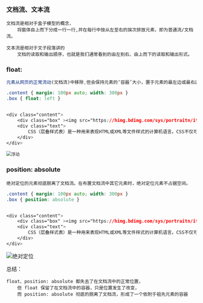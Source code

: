 ### 文档流、文本流

```
文档流是相对于盒子模型的概念，
	将窗体自上而下分成一行一行,并在每行中按从左至右的挨次排放元素，即为普通流/文档流。

文本流是相对于文子段落讲的
	文档的读取和输出顺序，也就是我们通常看到的由左到右、由上而下的读取和输出形式。
```

### float:

```js
元素从网页的正常流动(文档流)中移除,但会保持元素的‘容器’大小，置于元素的最左边或最右边（即保留部分的流动性，未完全脱离文档流）
```

```css
.content { margin: 100px auto; width: 300px }
.box { float: left }


<div class="content">
    <div class="box" ><img src="https://himg.bdimg.com/sys/portraitn/item/72b9e5bf83e6b685312c7f" alt=""></div>
    <div class="text">
    	CSS（层叠样式表）是一种用来表现HTML或XML等文件样式的计算机语言。CSS不仅可以静态地修饰网页，还可以配合各种脚本语言动态地对网页各元素进行格式化。有三种方法可以在站点网页上使用样式表：外部样式表、内部样式表和内联样式。
    </div>
</div>
```

<img src="C:\Users\Admin\Desktop\float.png" alt="浮动" style="zoom:80%;" />



### position: absolute

```
绝对定位的元素彻底脱离了文档流。在布置文档流中其它元素时，绝对定位元素不占据空间。
```

```css
.content { margin: 100px auto; width: 300px }
.box { position: absolute }


<div class="content">
    <div class="box" ><img src="https://himg.bdimg.com/sys/portraitn/item/72b9e5bf83e6b685312c7f" alt=""></div>
    <div class="text">
    	CSS（层叠样式表）是一种用来表现HTML或XML等文件样式的计算机语言。CSS不仅可以静态地修饰网页，还可以配合各种脚本语言动态地对网页各元素进行格式化。有三种方法可以在站点网页上使用样式表：外部样式表、内部样式表和内联样式。
    </div>
</div>
```

![绝对定位](C:\Users\Admin\Desktop\absolute.png)

总结：

```
float、position: absolute 都失去了在文档流中的正常位置，
	但 float 保留了在文档流中的容器，只是位置发生了改变，
	而 position: absolute 彻底的脱离了文档流，形成了一个依附于祖先元素的容器
```

